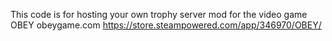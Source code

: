 This code is for hosting your own trophy server mod for the video game OBEY
obeygame.com
https://store.steampowered.com/app/346970/OBEY/
